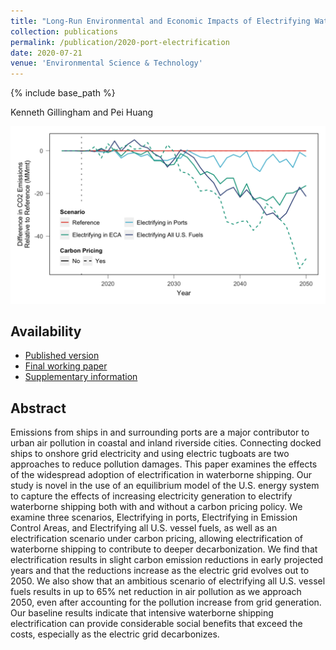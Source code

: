 ```yaml
---
title: "Long-Run Environmental and Economic Impacts of Electrifying Waterborne Shipping in the United States"
collection: publications
permalink: /publication/2020-port-electrification
date: 2020-07-21
venue: 'Environmental Science & Technology'
---
```

{% include base_path %}

Kenneth Gillingham and Pei Huang

![Effect of port electrification on CO2 emissions](/images/paper-2020-port-electrification.png "Effect of port electrification on CO2 emissions")

## Availability

- [Published version](https://pubs.acs.org/doi/full/10.1021/acs.est.0c03298)
- [Final working paper](/files/2020_EST_PE_Main.pdf)
- [Supplementary information](/files/2020_EST_PE_SI.pdf)

## Abstract

Emissions from ships in and surrounding ports are a major contributor to urban air pollution in coastal and inland riverside cities. Connecting docked ships to onshore grid electricity and using electric tugboats are two approaches to reduce pollution damages. This paper examines the effects of the widespread adoption of electrification in waterborne shipping. Our study is novel in the use of an equilibrium model of the U.S. energy system to capture the effects of increasing electricity generation to electrify waterborne shipping both with and without a carbon pricing policy. We examine three scenarios, Electrifying in ports, Electrifying in Emission Control Areas, and Electrifying all U.S. vessel fuels, as well as an electrification scenario under carbon pricing, allowing electrification of waterborne shipping to contribute to deeper decarbonization. We find that electrification results in slight carbon emission reductions in early projected years and that the reductions increase as the electric grid evolves out to 2050. We also show that an ambitious scenario of electrifying all U.S. vessel fuels results in up to 65% net reduction in air pollution as we approach 2050, even after accounting for the pollution increase from grid generation. Our baseline results indicate that intensive waterborne shipping electrification can provide considerable social benefits that exceed the costs, especially as the electric grid decarbonizes.
